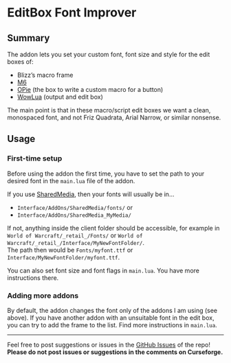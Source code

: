 # EditBox Font Improver

## Summary

The addon lets you set your custom font, font size and style for the edit boxes of: 

- Blizz’s macro frame
- [M6](https://www.curseforge.com/wow/addons/m6x)
- [OPie](https://www.curseforge.com/wow/addons/opie) (the box to write a custom macro for a button)
- [WowLua](https://www.wowinterface.com/downloads/info7366-WowLua.html) (output and edit box)

The main point is that in these macro/script edit boxes we want a clean, monospaced font, and not Friz Quadrata, Arial Narrow, or similar nonsense.

## Usage

### First-time setup

Before using the addon the first time, you have to set the path to your desired font in the `main.lua` file of the addon. 

If you use [SharedMedia](https://www.curseforge.com/wow/addons/sharedmedia), then your fonts will usually be in…
- `Interface/AddOns/SharedMedia/fonts/` or  
- `Interface/AddOns/SharedMedia_MyMedia/`

If not, anything inside the client folder should be accessible, for example in `World of Warcraft/_retail_/Fonts/` or `World of Warcraft/_retail_/Interface/MyNewFontFolder/`.  
The path then would be `Fonts/myfont.ttf` or `Interface/MyNewFontFolder/myfont.ttf`.

You can also set font size and font flags in `main.lua`. You have more instructions there. 

### Adding more addons

By default, the addon changes the font only of the addons I am using (see above). If you have another addon with an unsuitable font in the edit box, you can try to add the frame to the list. Find more instructions in `main.lua`.

---

Feel free to post suggestions or issues in the [GitHub Issues](https://github.com/tflo/PetWalker/issues) of the repo!
__Please do not post issues or suggestions in the comments on Curseforge.__

